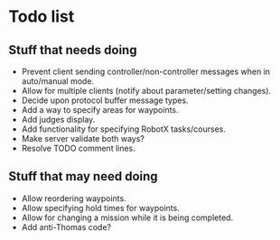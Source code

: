 # Todo list

## Stuff that needs doing
* Prevent client sending controller/non-controller messages when in auto/manual mode.
* Allow for multiple clients (notify about parameter/setting changes).
* Decide upon protocol buffer message types.
* Add a way to specify areas for waypoints.
* Add judges display.
* Add functionality for specifying RobotX tasks/courses.
* Make server validate both ways?
* Resolve TODO comment lines.

## Stuff that may need doing
* Allow reordering waypoints.
* Allow specifying hold times for waypoints.
* Allow for changing a mission while it is being completed.
* Add anti-Thomas code?
